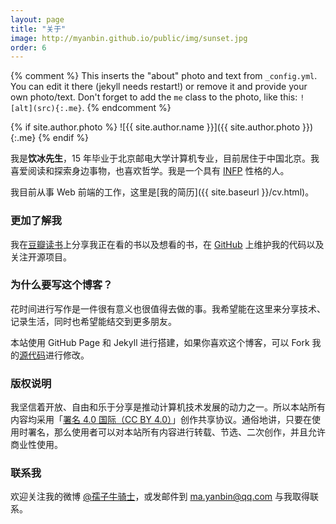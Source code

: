 ```yaml
---
layout: page
title: "关于"
image: http://myanbin.github.io/public/img/sunset.jpg
order: 6
---
```


{% comment %}
  This inserts the "about" photo and text from `_config.yml`.
  You can edit it there (jekyll needs restart!) or remove it and provide your own photo/text.
  Don't forget to add the `me` class to the photo, like this: `![alt](src){:.me}`.
{% endcomment %}

{% if site.author.photo %}
  ![{{ site.author.name }}]({{ site.author.photo }}){:.me}
{% endif %}


我是**饮冰先生**，15 年毕业于北京邮电大学计算机专业，目前居住于中国北京。我喜爱阅读和探索身边事物，也喜欢哲学。我是一个具有 [INFP](http://www.personalitypage.com/INFP.html) 性格的人。

我目前从事 Web 前端的工作，这里是[我的简历]({{ site.baseurl }}/cv.html)。

### 更加了解我

我在[豆瓣读书](http://book.douban.com/people/yianbin)上分享我正在看的书以及想看的书，在 [GitHub](https://github.com/yianbin) 上维护我的代码以及关注开源项目。


### 为什么要写这个博客？

花时间进行写作是一件很有意义也很值得去做的事。我希望能在这里来分享技术、记录生活，同时也希望能结交到更多朋友。

本站使用 GitHub Page 和 Jekyll 进行搭建，如果你喜欢这个博客，可以 Fork 我的[源代码](https://github.com/myanbin/myanbin.github.io)进行修改。

### 版权说明

我坚信着开放、自由和乐于分享是推动计算机技术发展的动力之一。所以本站所有内容均采用「[署名 4.0 国际（CC BY 4.0）](http://creativecommons.org/licenses/by/4.0/deed.zh)」创作共享协议。通俗地讲，只要在使用时署名，那么使用者可以对本站所有内容进行转载、节选、二次创作，并且允许商业性使用。

### 联系我

欢迎关注我的微博 [@孺子牛骑士](http://weibo.com/yianbin)，或发邮件到 [ma.yanbin@qq.com](mailto:ma.yanbin@qq.com) 与我取得联系。
